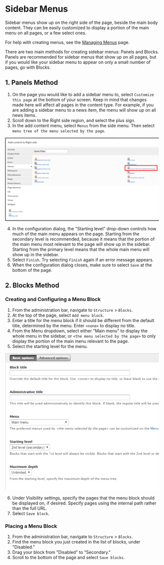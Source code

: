 # Sidebar Menus

Sidebar menus show up on the right side of the page, beside the main body content. They can be easily customized to display a portion of the main menu on all pages, or a few select ones.

For help with creating menus, see the [Managing Menus](menuitems.md) page.

There are two main methods for creating sidebar menus: Panels and Blocks. Panels are recommended for sidebar menus that show up on all pages, but if you would like your sidebar menu to appear on only a small number of pages, go with Blocks.

## 1. Panels Method

1. On the page you would like to add a sidebar menu to, select `Customize this page` at the bottom of your screen. Keep in mind that changes made here will affect all pages in the content type. For example, if you are adding a sidebar menu to a news item, the menu will show up on all news items.
2. Scroll down to the Right side region, and select the plus sign.
3. In the add content menu, select `Menus` from the side menu. Then select `menu tree of the menu selected by the page`.

 ![Add content menu with menu tree highlighted](images/menu-selected-by-the-page.png)
 
4. In the configuration dialog, the "Starting level" drop-down controls how much of the main menu appears on the page. Starting from the secondary level is recommended, because it means that the portion of the main menu most relevant to the page will show up in the sidebar. Starting from the primary level means that the whole main menu will show up in the sidebar.
5. Select `Finish`. Try selecting `Finish` again if an error message appears.
6. When the configuration dialog closes, make sure to select `Save` at the bottom of the page.

## 2. Blocks Method

### Creating and Configuring a Menu Block

1. From the administration bar, navigate to `Structure` > `Blocks`.
2. At the top of the page, select `Add menu block`.
3. Enter a title for the menu block if it should be different from the default title, determined by the menu. Enter `<none>` to display no title.
4. From the Menu dropdown, select either "Main menu" to display the whole menu in the sidebar, or `<the menu selected by the page>` to only display the portion of the main menu relevant to the page.
5. Select the starting level for the menu.

 ![Add menu block window](images/add-menu-block.png)
 
6. Under Visibility settings, specify the pages that the menu block should be displayed on, if desired. Specify pages using the internal path rather than the full URL.
7. Select `Save block`.

### Placing a Menu Block

1. From the administration bar, navigate to `Structure` > `Blocks`.
2. Find the menu block you just created in the list of blocks, under "Disabled."
3. Drag your block from "Disabled" to "Secondary."
4. Scroll to the bottom of the page and select `Save blocks`.
